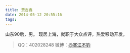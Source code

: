 ```yaml
---
title: 贾吉鑫
date: 2014-05-12 20:55:16
tags: 
---
```


山东90后，男。
现居上海，就职于大众点评，热爱移动开发。

>QQ：402028248
>微博：[@寒江不钓](http://weibo.com/402028248)


